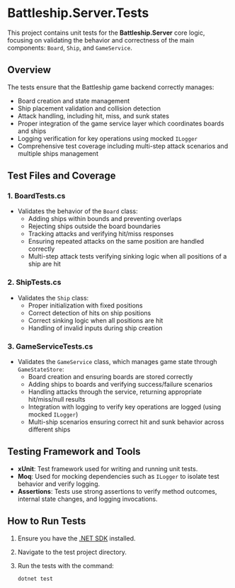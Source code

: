 ﻿# Battleship.Server.Tests

This project contains unit tests for the **Battleship.Server** core logic, focusing on validating the behavior and correctness of the main components:
`Board`, `Ship`, and `GameService`.

## Overview

The tests ensure that the Battleship game backend correctly manages:

- Board creation and state management
- Ship placement validation and collision detection
- Attack handling, including hit, miss, and sunk states
- Proper integration of the game service layer which coordinates boards and ships
- Logging verification for key operations using mocked `ILogger`
- Comprehensive test coverage including multi-step attack scenarios and multiple ships management

## Test Files and Coverage

### 1. BoardTests.cs

- Validates the behavior of the `Board` class:
  - Adding ships within bounds and preventing overlaps
  - Rejecting ships outside the board boundaries
  - Tracking attacks and verifying hit/miss responses
  - Ensuring repeated attacks on the same position are handled correctly
  - Multi-step attack tests verifying sinking logic when all positions of a ship are hit

### 2. ShipTests.cs

- Validates the `Ship` class:
  - Proper initialization with fixed positions
  - Correct detection of hits on ship positions
  - Correct sinking logic when all positions are hit
  - Handling of invalid inputs during ship creation

### 3. GameServiceTests.cs

- Validates the `GameService` class, which manages game state through `GameStateStore`:
  - Board creation and ensuring boards are stored correctly
  - Adding ships to boards and verifying success/failure scenarios
  - Handling attacks through the service, returning appropriate hit/miss/null results
  - Integration with logging to verify key operations are logged (using mocked `ILogger`)
  - Multi-ship scenarios ensuring correct hit and sunk behavior across different ships

## Testing Framework and Tools

- **xUnit**: Test framework used for writing and running unit tests.
- **Moq**: Used for mocking dependencies such as `ILogger` to isolate test behavior and verify logging.
- **Assertions**: Tests use strong assertions to verify method outcomes, internal state changes, and logging invocations.

## How to Run Tests

1. Ensure you have the [.NET SDK](https://dotnet.microsoft.com/download) installed.
2. Navigate to the test project directory.
3. Run the tests with the command:

   ```bash
   dotnet test